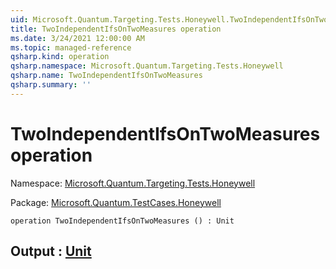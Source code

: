 ```yaml
---
uid: Microsoft.Quantum.Targeting.Tests.Honeywell.TwoIndependentIfsOnTwoMeasures
title: TwoIndependentIfsOnTwoMeasures operation
ms.date: 3/24/2021 12:00:00 AM
ms.topic: managed-reference
qsharp.kind: operation
qsharp.namespace: Microsoft.Quantum.Targeting.Tests.Honeywell
qsharp.name: TwoIndependentIfsOnTwoMeasures
qsharp.summary: ''
---
```


# TwoIndependentIfsOnTwoMeasures operation

Namespace: [Microsoft.Quantum.Targeting.Tests.Honeywell](xref:Microsoft.Quantum.Targeting.Tests.Honeywell)

Package: [Microsoft.Quantum.TestCases.Honeywell](https://nuget.org/packages/Microsoft.Quantum.TestCases.Honeywell)




```qsharp
operation TwoIndependentIfsOnTwoMeasures () : Unit
```


## Output : [Unit](xref:microsoft.quantum.lang-ref.unit)

